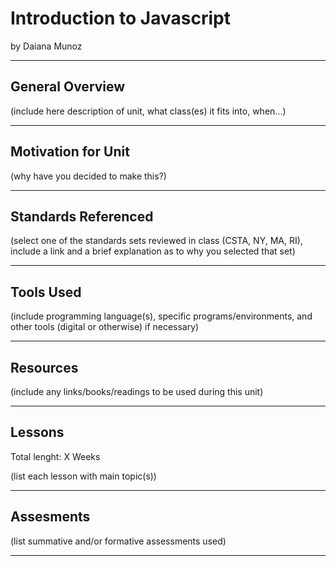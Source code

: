 # Introduction to Javascript
by Daiana Munoz

-----

## General Overview
(include here description of unit, what class(es) it fits into, when...)

---

## Motivation for Unit
(why have you decided to make this?)

---

## Standards Referenced
(select one of the standards sets reviewed in class (CSTA, NY, MA, RI), include a link and a brief explanation as to why you selected that set)

---

## Tools Used
(include programming language(s), specific programs/environments, and other tools (digital or otherwise) if necessary)

---

## Resources
(include any links/books/readings to be used during this unit)

---

## Lessons
Total lenght: X Weeks

(list each lesson with main topic(s))

---

## Assesments
(list summative and/or formative assessments used)

---
